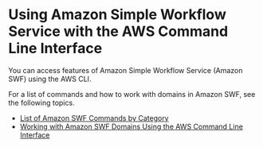 # Using Amazon Simple Workflow Service with the AWS Command Line Interface<a name="cli-using-swf"></a>

You can access features of Amazon Simple Workflow Service \(Amazon SWF\) using the AWS CLI\.

For a list of commands and how to work with domains in Amazon SWF, see the following topics\.


+ [List of Amazon SWF Commands by Category](swf-commands-by-category.md)
+ [Working with Amazon SWF Domains Using the AWS Command Line Interface](cli-using-swf-domains.md)